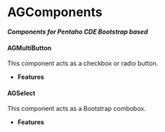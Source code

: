 # AGComponents
***Components for Pentaho CDE Bootstrap based***
#### **AGMultiButton**
This component acts as a checkbox or radio button.
* **Features**

#### **AGSelect**
This component acts as a Bootstrap combobox.
* **Features**
